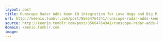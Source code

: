 ```yaml
---
layout: post
title: Runscope Radar Adds Keen IO Integration for Love Hugs and Big Picture API Monitoring
url: http://keenio.tumblr.com/post/85664764341/runscope-radar-adds-keen-io-integration-for-love-hugs
source: http://keenio.tumblr.com/post/85664764341/runscope-radar-adds-keen-io-integration-for-love-hugs
domain: keenio.tumblr.com
image: 
---
```



